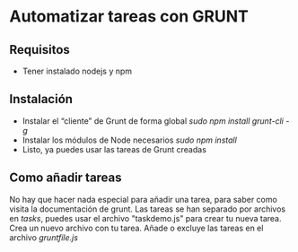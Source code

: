 # Automatizar tareas con GRUNT

## Requisitos

* Tener instalado nodejs y npm


## Instalación

* Instalar el “cliente” de Grunt de forma global _sudo npm install grunt-cli -g_
* Instalar los módulos de Node necesarios _sudo npm install_
* Listo, ya puedes usar las tareas de Grunt creadas

## Como añadir tareas

No hay que hacer nada especial para añadir una tarea, para saber como visita la documentación de grunt.
Las tareas se han separado por archivos en _tasks_, puedes usar el archivo "taskdemo.js" para crear tu nueva tarea.
Crea un nuevo archivo con tu tarea.
Añade o excluye las tareas en el archivo _gruntfile.js_
